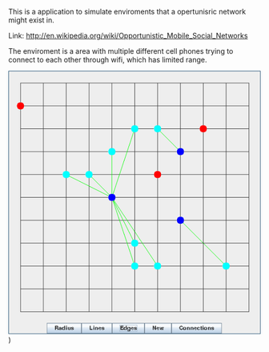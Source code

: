 This is a application to simulate enviroments that a opertunisric network might exist in.

Link: http://en.wikipedia.org/wiki/Opportunistic_Mobile_Social_Networks

The enviroment is a area with multiple different cell phones trying to connect to each other through wifi, which has limited range.

![alt tag](images/screen1.png))
